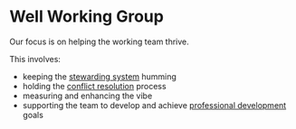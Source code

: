 # Well Working Group

Our focus is on helping the working team thrive. 

This involves:

* keeping the [stewarding system](stewarding.html) humming
* holding the [conflict resolution](conflict_resolution.html) process
* measuring and enhancing the vibe
* supporting the team to develop and achieve [professional development](professional_development.html) goals